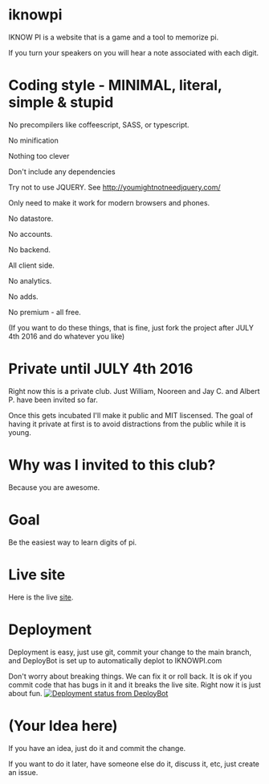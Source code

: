 # iknowpi

IKNOW PI is a website that is a game and a tool to memorize pi.

If you turn your speakers on you will hear a note associated with each digit.



# Coding style - MINIMAL, literal, simple & stupid

No precompilers like coffeescript, SASS, or typescript.

No minification

Nothing too clever

Don't include any dependencies

Try not to use JQUERY. See http://youmightnotneedjquery.com/ 

Only need to make it work for modern browsers and phones.

No datastore.

No accounts.

No backend.

All client side.

No analytics.

No adds.

No premium - all free.

(If you want to do these things, that is fine, just fork the project after JULY 4th 2016 and do whatever you like)


# Private until JULY 4th 2016

Right now this is a private club. Just William, Nooreen and Jay C. and Albert P. have been invited so far.

Once this gets incubated I'll make it public and MIT liscensed. The goal of having it private at first is to avoid distractions from the public while it is young.

# Why was I invited to this club?

Because you are awesome.



# Goal
Be the easiest way to learn digits of pi.



# Live site
Here is the live [site](http://iknowpi.com/ "I KNOW PI").



# Deployment
Deployment is easy, just use git, commit your change to the main branch, and DeployBot is set up to automatically deplot to IKNOWPI.com

Don't worry about breaking things. We can fix it or roll back. It is ok if you commit code that has bugs in it and it breaks the live site. Right now it is just about fun.
[![Deployment status from DeployBot](https://imgegg.deploybot.com/badge/23779030001725/74039.svg)](http://deploybot.com)





# (Your Idea here)

If you have an idea, just do it and commit the change.

If you want to do it later, have someone else do it, discuss it, etc, just create an issue.


